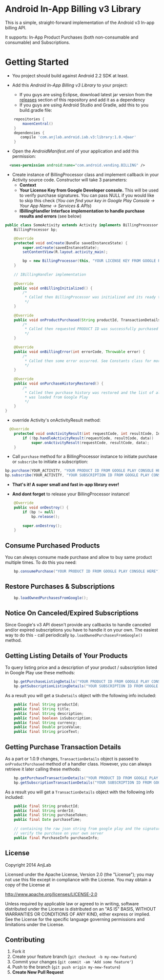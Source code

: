 Android In-App Billing v3 Library
=======================

This is a simple, straight-forward implementation of the Android v3 In-app billing API.

It supports: In-App Product Purchases (both non-consumable and consumable) and Subscriptions.

Getting Started
===============

* You project should build against Android 2.2 SDK at least.

* Add this *Android In-App Billing v3 Library* to your project:
  - If you guys are using Eclipse, download latest jar version from the [releases](https://github.com/anjlab/android-inapp-billing-v3/releases) section of this repository and add it as a dependency
  - If you guys are using Android Studio and Gradle, add this to you build.gradle file:
```groovy
    repositories {
        mavenCentral()
    }
    dependencies {
       compile 'com.anjlab.android.iab.v3:library:1.0.+@aar'
    }
```

* Open the *AndroidManifest.xml* of your application and add this permission:
```xml
  <uses-permission android:name="com.android.vending.BILLING" />
```
* Create instance of BillingProcessor class and implement callback in your Activity source code. Constructor will take 3 parameters:
  - **Context**
  - **Your License Key from Google Developer console.** This will be used to verify purchase signatures. You can pass NULL if you would like to skip this check (*You can find your key in Google Play Console -> Your App Name -> Services & APIs*)
  - **IBillingHandler Interface implementation to handle purchase results and errors** (see below)
```java
public class SomeActivity extends Activity implements BillingProcessor.IBillingHandler {
	BillingProcessor bp;

	@Override
	protected void onCreate(Bundle savedInstanceState) {
		super.onCreate(savedInstanceState);
		setContentView(R.layout.activity_main);

		bp = new BillingProcessor(this, "YOUR LICENSE KEY FROM GOOGLE PLAY CONSOLE HERE", this);
	}
	
	// IBillingHandler implementation
	
	@Override
	public void onBillingInitialized() {
		/*
		 * Called then BillingProcessor was initialized and its ready to purchase 
		 */
	}
	
	@Override
	public void onProductPurchased(String productId, TransactionDetails details) {
		/*
		 * Called then requested PRODUCT ID was successfully purchased
		 */
	}
	
	@Override
	public void onBillingError(int errorCode, Throwable error) {
		/*
		 * Called then some error occurred. See Constants class for more details
		 */
	}
	
	@Override
	public void onPurchaseHistoryRestored() {
		/*
		 * Called then purchase history was restored and the list of all owned PRODUCT ID's 
		 * was loaded from Google Play
		 */
	}
}
```

* override Activity's onActivityResult method:
```java
  @Override
	protected void onActivityResult(int requestCode, int resultCode, Intent data) {
		if (!bp.handleActivityResult(requestCode, resultCode, data))
			super.onActivityResult(requestCode, resultCode, data);
	}
```

* Call `purchase` method for a BillingProcessor instance to initiate purchase or `subscribe` to initiate a subscription:
```java
bp.purchase(YOUR_ACTIVITY, "YOUR PRODUCT ID FROM GOOGLE PLAY CONSOLE HERE");
bp.subscribe(YOUR_ACTIVITY, "YOUR SUBSCRIPTION ID FROM GOOGLE PLAY CONSOLE HERE");
```
* **That's it! A super small and fast in-app library ever!**

* **And dont forget**
 to release your BillingProcessor instance! 
```java
	@Override
	public void onDestroy() {
		if (bp != null) 
			bp.release();
		
		super.onDestroy();
	}
```

Consume Purchased Products
--------------------------
You can always consume made purchase and allow to buy same product multiple times. To do this you need:
```java
	bp.consumePurchase("YOUR PRODUCT ID FROM GOOGLE PLAY CONSOLE HERE");
```

Restore Purchases & Subscriptions
--------------------------
```java
	bp.loadOwnedPurchasesFromGoogle();
```

Notice On Canceled/Expired Subscriptions
--------------------------
Since Google's v3 API doesn't provide any callbacks to handle canceled and/or expired subscriptions you have to handle it on your own.
The easiest way to do this - call periodically `bp.loadOwnedPurchasesFromGoogle()` method.

Getting Listing Details of Your Products
--------------------------
To query listing price and a description of your product / subscription listed in Google Play use these methods:

```java
    bp.getPurchaseListingDetails("YOUR PRODUCT ID FROM GOOGLE PLAY CONSOLE HERE");
    bp.getSubscriptionListingDetails("YOUR SUBSCRIPTION ID FROM GOOGLE PLAY CONSOLE HERE");
```

As a result you will get a `SkuDetails` object with the following info included:

```java
    public final String productId;
    public final String title;
    public final String description;
    public final boolean isSubscription;
    public final String currency;
    public final Double priceValue;
    public final String priceText;
```

Getting Purchase Transaction Details
--------------------------
As a part or 1.0.9 changes, `TransactionDetails` object is passed to `onProductPurchased` method of a handler class.
However, you can always retrieve it later calling these methods:

```java
    bp.getPurchaseTransactionDetails("YOUR PRODUCT ID FROM GOOGLE PLAY CONSOLE HERE");
    bp.getSubscriptionTransactionDetails("YOUR SUBSCRIPTION ID FROM GOOGLE PLAY CONSOLE HERE");
```

As a result you will get a `TransactionDetails` object with the following info included:

```java
    public final String productId;
    public final String orderId;
    public final String purchaseToken;
    public final Date purchaseTime;
    
    // containing the raw json string from google play and the signature to
    // verify the purchase on your own server
    public final PurchaseInfo purchaseInfo;
```

## License

Copyright 2014 AnjLab

Licensed under the Apache License, Version 2.0 (the "License");
you may not use this file except in compliance with the License.
You may obtain a copy of the License at

   http://www.apache.org/licenses/LICENSE-2.0

Unless required by applicable law or agreed to in writing, software
distributed under the License is distributed on an "AS IS" BASIS,
WITHOUT WARRANTIES OR CONDITIONS OF ANY KIND, either express or implied.
See the License for the specific language governing permissions and
limitations under the License.

## Contributing

1. Fork it
2. Create your feature branch (`git checkout -b my-new-feature`)
3. Commit your changes (`git commit -am 'Add some feature'`)
4. Push to the branch (`git push origin my-new-feature`)
5. **Create New Pull Request**
